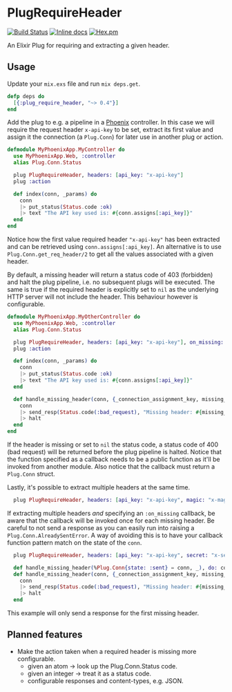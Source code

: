 # PlugRequireHeader

[![Build Status](https://travis-ci.org/DevL/plug_require_header.svg?branch=master)](https://travis-ci.org/DevL/plug_require_header)
[![Inline docs](http://inch-ci.org/github/DevL/plug_require_header.svg?branch=master)](http://inch-ci.org/github/DevL/plug_require_header)
[![Hex.pm](https://img.shields.io/hexpm/v/plug_require_header.svg)](https://hex.pm/packages/plug_require_header)

An Elixir Plug for requiring and extracting a given header.

## Usage

Update your `mix.exs` file and run `mix deps.get`.
```elixir
defp deps do
  [{:plug_require_header, "~> 0.4"}]
end
```

Add the plug to e.g. a pipeline in a [Phoenix](http://www.phoenixframework.org/)
controller. In this case we will require the request header `x-api-key` to be set,
extract its first value and assign it the connection (a `Plug.Conn`) for later use
in another plug or action.
```elixir
defmodule MyPhoenixApp.MyController do
  use MyPhoenixApp.Web, :controller
  alias Plug.Conn.Status

  plug PlugRequireHeader, headers: [api_key: "x-api-key"]
  plug :action

  def index(conn, _params) do
    conn
    |> put_status(Status.code :ok)
    |> text "The API key used is: #{conn.assigns[:api_key]}"
  end
end
```
Notice how the first value required header `"x-api-key"` has been extracted
and can be retrieved using `conn.assigns[:api_key]`. An alternative is to use
`Plug.Conn.get_req_header/2` to get all the values associated with a given header.

By default, a missing header will return a status code of 403 (forbidden) and halt
the plug pipeline, i.e. no subsequent plugs will be executed. The same is true if
the required header is explicitly set to `nil` as the underlying HTTP server will
not include the header. This behaviour however is configurable.
```elixir
defmodule MyPhoenixApp.MyOtherController do
  use MyPhoenixApp.Web, :controller
  alias Plug.Conn.Status

  plug PlugRequireHeader, headers: [api_key: "x-api-key"], on_missing: {__MODULE__, :handle_missing_header}
  plug :action

  def index(conn, _params) do
    conn
    |> put_status(Status.code :ok)
    |> text "The API key used is: #{conn.assigns[:api_key]}"
  end

  def handle_missing_header(conn, {_connection_assignment_key, missing_header_key}) do
    conn
    |> send_resp(Status.code(:bad_request), "Missing header: #{missing_header_key}")
    |> halt
  end
end
```
If the header is missing or set to `nil` the status code, a status code of 400
(bad request) will be returned before the plug pipeline is halted. Notice that
the function specified as a callback needs to be a public function as it'll be
invoked from another module. Also notice that the callback must return a `Plug.Conn` struct.

Lastly, it's possible to extract multiple headers at the same time.
```elixir
  plug PlugRequireHeader, headers: [api_key: "x-api-key", magic: "x-magic"]
```

If extracting multiple headers _and_ specifying an `:on_missing` callback, be aware
that the callback will be invoked once for each missing header. Be careful to not send
a response as you can easily run into raising a `Plug.Conn.AlreadySentError`. A way of
avoiding this is to have your callback function pattern match on the state of the `conn`.
```elixir
  plug PlugRequireHeader, headers: [api_key: "x-api-key", secret: "x-secret"], on_missing: {__MODULE__, :handle_missing_header}

  def handle_missing_header(%Plug.Conn{state: :sent} = conn, _), do: conn
  def handle_missing_header(conn, {_connection_assignment_key, missing_header_key}) do
    conn
    |> send_resp(Status.code(:bad_request), "Missing header: #{missing_header_key}")
    |> halt
  end
```
This example will only send a response for the first missing header.

## Planned features

* Make the action taken when a required header is missing more configurable.
  * given an atom -> look up the Plug.Conn.Status code.
  * given an integer -> treat it as a status code.
  * configurable responses and content-types, e.g. JSON.
